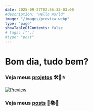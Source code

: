 ```yaml
---
date: 2025-09-27T02:56:33-03:00
#description: "Hello World"
image: "/images/preview.webp"
type: "page"
showTableOfContents: false
# tags: ["",]
#type: "post"
---
```


# Bom dia, tudo bem?
### Veja meus [projetos](https://dev.rodhfr.space/projects/) 🛠️🚀⭐
[![Preview](/images/preview.webp)](https://dev.rodhfr.space/projects)
### Veja meus [posts](https://dev.rodhfr.space/posts/) 📝📚🚩
